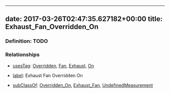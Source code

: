 
---
date: 2017-03-26T02:47:35.627182+00:00
title: Exhaust_Fan_Overridden_On
---
### Definition: TODO

### Relationships

* [usesTag](https://brickschema.org/schema/1.0/BrickFrame#usesTag): [Overridden](https://brickschema.org/schema/1.0/BrickTag#Overridden), [Fan](https://brickschema.org/schema/1.0/BrickTag#Fan), [Exhaust](https://brickschema.org/schema/1.0/BrickTag#Exhaust), [On](https://brickschema.org/schema/1.0/BrickTag#On)

* [label](http://www.w3.org/2000/01/rdf-schema#label): Exhaust Fan Overridden On

* [subClassOf](http://www.w3.org/2000/01/rdf-schema#subClassOf): [Overridden_On](https://brickschema.org/schema/1.0/Brick#Overridden_On), [Exhaust_Fan](https://brickschema.org/schema/1.0/Brick#Exhaust_Fan), [UndefinedMeasurement](https://brickschema.org/schema/1.0/Brick#UndefinedMeasurement)
